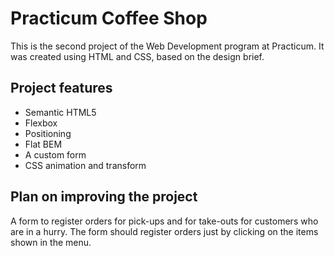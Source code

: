 # Practicum Coffee Shop

This is the second project of the Web Development program at Practicum. It was created using HTML and CSS, based on the design brief.

## Project features

- Semantic HTML5
- Flexbox
- Positioning
- Flat BEM
- A custom form
- CSS animation and transform

## Plan on improving the project

A form to register orders for pick-ups and for take-outs for customers who are in a hurry. The form should register orders just by clicking on the items shown in the menu.
